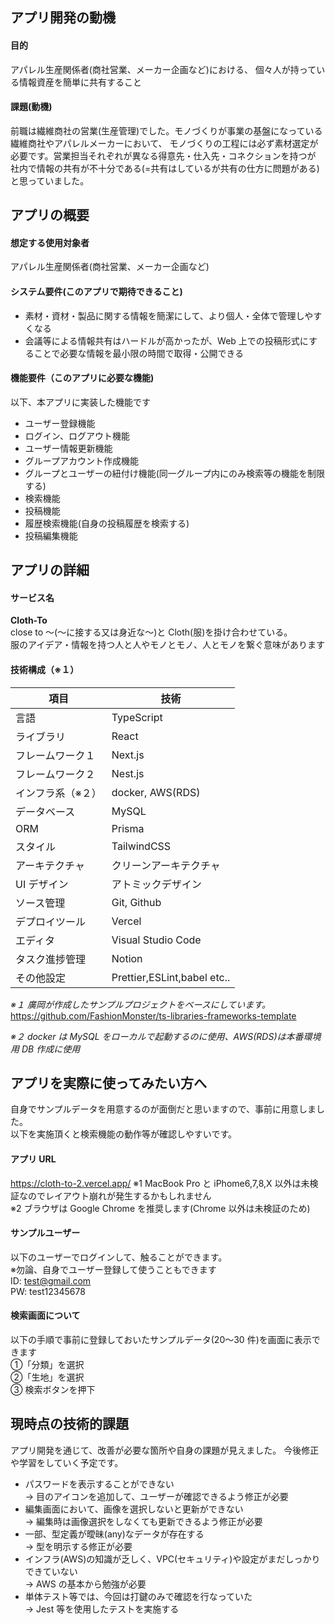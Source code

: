 ## アプリ開発の動機

#### 目的

アパレル生産関係者(商社営業、メーカー企画など)における、
個々人が持っている情報資産を簡単に共有すること

#### 課題(動機)

前職は繊維商社の営業(生産管理)でした。モノづくりが事業の基盤になっている繊維商社やアパレルメーカーにおいて、
モノづくりの工程には必ず素材選定が必要です。営業担当それぞれが異なる得意先・仕入先・コネクションを持つが
社内で情報の共有が不十分である(=共有はしているが共有の仕方に問題がある)と思っていました。

## アプリの概要

#### 想定する使用対象者

アパレル生産関係者(商社営業、メーカー企画など)

#### システム要件(このアプリで期待できること)

- 素材・資材・製品に関する情報を簡潔にして、より個人・全体で管理しやすくなる
- 会議等による情報共有はハードルが高かったが、Web 上での投稿形式にすることで必要な情報を最小限の時間で取得・公開できる

#### 機能要件（このアプリに必要な機能)

以下、本アプリに実装した機能です

- ユーザー登録機能
- ログイン、ログアウト機能
- ユーザー情報更新機能
- グループアカウント作成機能
- グループとユーザーの紐付け機能(同一グループ内にのみ検索等の機能を制限する)
- 検索機能
- 投稿機能
- 履歴検索機能(自身の投稿履歴を検索する)
- 投稿編集機能

## アプリの詳細

#### サービス名

**Cloth-To**  
close to ～(～に接する又は身近な～)と Cloth(服)を掛け合わせている。  
服のアイデア・情報を持つ人と人やモノとモノ、人とモノを繋ぐ意味があります

#### 技術構成（※１）

| 項目              | 技術                        |
| ----------------- | --------------------------- |
| 言語              | TypeScript                  |
| ライブラリ        | React                       |
| フレームワーク１  | Next.js                     |
| フレームワーク２  | Nest.js                     |
| インフラ系（※２） | docker, AWS(RDS)            |
| データベース      | MySQL                       |
| ORM               | Prisma                      |
| スタイル          | TailwindCSS                 |
| アーキテクチャ    | クリーンアーキテクチャ      |
| UI デザイン       | アトミックデザイン          |
| ソース管理        | Git, Github                 |
| デプロイツール    | Vercel                      |
| エディタ          | Visual Studio Code          |
| タスク進捗管理    | Notion                      |
| その他設定        | Prettier,ESLint,babel etc.. |

_※１ 廣岡が作成したサンプルプロジェクトをベースにしています。_  
https://github.com/FashionMonster/ts-libraries-frameworks-template

_※２ docker は MySQL をローカルで起動するのに使用、AWS(RDS)は本番環境用 DB 作成に使用_

## アプリを実際に使ってみたい方へ

自身でサンプルデータを用意するのが面倒だと思いますので、事前に用意しました。  
以下を実施頂くと検索機能の動作等が確認しやすいです。

#### アプリ URL

https://cloth-to-2.vercel.app/
※1 MacBook Pro と iPhome6,7,8,X 以外は未検証なのでレイアウト崩れが発生するかもしれません  
※2 ブラウザは Google Chrome を推奨します(Chrome 以外は未検証のため)

#### サンプルユーザー

以下のユーザーでログインして、触ることができます。  
※勿論、自身でユーザー登録して使うこともできます  
ID: test@gmail.com  
PW: test12345678

#### 検索画面について

以下の手順で事前に登録しておいたサンプルデータ(20〜30 件)を画面に表示できます  
①「分類」を選択  
②「生地」を選択  
③ 検索ボタンを押下

## 現時点の技術的課題

アプリ開発を通じて、改善が必要な箇所や自身の課題が見えました。
今後修正や学習をしていく予定です。

- パスワードを表示することができない  
  → 目のアイコンを追加して、ユーザーが確認できるよう修正が必要
- 編集画面において、画像を選択しないと更新ができない  
  → 編集時は画像選択をしなくても更新できるよう修正が必要
- 一部、型定義が曖昧(any)なデータが存在する  
  → 型を明示する修正が必要
- インフラ(AWS)の知識が乏しく、VPC(セキュリティ)や設定がまだしっかりできていない  
  → AWS の基本から勉強が必要
- 単体テスト等では、今回は打鍵のみで確認を行なっていた  
  → Jest 等を使用したテストを実施する
